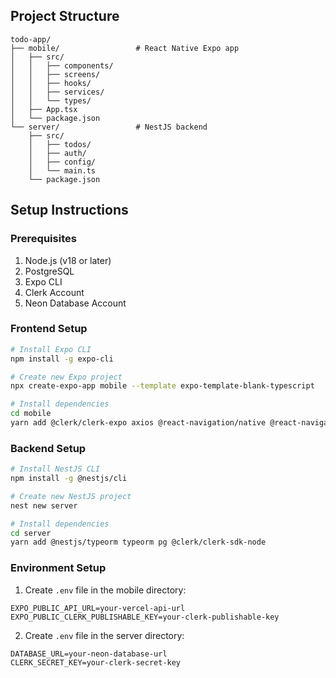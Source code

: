 ## Project Structure

```
todo-app/
├── mobile/                 # React Native Expo app
│   ├── src/
│   │   ├── components/
│   │   ├── screens/
│   │   ├── hooks/
│   │   ├── services/
│   │   └── types/
│   ├── App.tsx
│   └── package.json
└── server/                 # NestJS backend
    ├── src/
    │   ├── todos/
    │   ├── auth/
    │   ├── config/
    │   └── main.ts
    └── package.json
```

## Setup Instructions

### Prerequisites

1. Node.js (v18 or later)
2. PostgreSQL
3. Expo CLI
4. Clerk Account
5. Neon Database Account

### Frontend Setup

```bash
# Install Expo CLI
npm install -g expo-cli

# Create new Expo project
npx create-expo-app mobile --template expo-template-blank-typescript

# Install dependencies
cd mobile
yarn add @clerk/clerk-expo axios @react-navigation/native @react-navigation/stack
```

### Backend Setup

```bash
# Install NestJS CLI
npm install -g @nestjs/cli

# Create new NestJS project
nest new server

# Install dependencies
cd server
yarn add @nestjs/typeorm typeorm pg @clerk/clerk-sdk-node
```

### Environment Setup

1. Create `.env` file in the mobile directory:

```
EXPO_PUBLIC_API_URL=your-vercel-api-url
EXPO_PUBLIC_CLERK_PUBLISHABLE_KEY=your-clerk-publishable-key
```

2. Create `.env` file in the server directory:

```
DATABASE_URL=your-neon-database-url
CLERK_SECRET_KEY=your-clerk-secret-key
```
